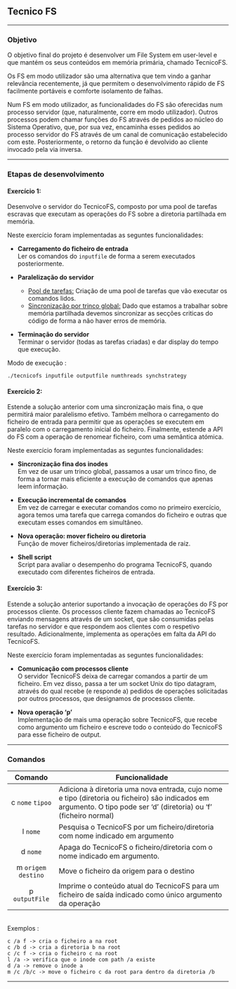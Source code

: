 ## Tecnico FS
---
### Objetivo

O objetivo final do projeto é desenvolver um File System em user-level e que mantém os seus conteúdos em memória primária, chamado TecnicoFS.

Os FS em modo utilizador são uma alternativa que tem vindo a ganhar relevância recentemente, já que permitem o desenvolvimento rápido de FS facilmente portáveis e comforte isolamento de falhas.

Num FS em modo utilizador, as funcionalidades do FS são oferecidas num processo servidor (que, naturalmente, corre em modo utilizador). Outros processos podem chamar funções do FS através de pedidos ao núcleo do Sistema Operativo, que, por sua vez, encaminha esses pedidos ao processo servidor do FS através de um canal de comunicação estabelecido com este. Posteriormente, o retorno da função é devolvido ao cliente invocado pela via inversa.

---
### Etapas de desenvolvimento
#### Exercício 1:
 Desenvolve o servidor do TecnicoFS, composto por uma pool de tarefas escravas que executam as operações do FS sobre a diretoria partilhada em memória.

Neste exercício foram implementadas as seguntes funcionalidades:

 - **Carregamento do ficheiro de entrada**
<br> Ler os comandos do `inputfile` de forma a serem executados posteriormente.

 - **Paralelização do servidor**    
    - <u>Pool de tarefas:</u> Criação de uma pool de tarefas que vão executar os comandos lidos. 
    - <u>Sincronização por trinco global:</u> Dado que estamos a trabalhar sobre memória partilhada devemos sincronizar as secções criticas do código de forma a não haver erros de memória.

 - **Terminação do servidor**
<br> Terminar o servidor (todas as tarefas criadas) e dar display do tempo que execução.

 Modo de execução :

    ./tecnicofs inputfile outputfile numthreads synchstrategy

#### Exercício 2:
 Estende a solução anterior com uma sincronização mais fina, o que permitirá maior paralelismo efetivo. Também melhora o carregamento do ficheiro de entrada para permitir que as operações se executem em paralelo com o carregamento inicial do ficheiro. Finalmente, estende a API do FS com a operação de renomear ficheiro, com uma semântica atómica.

Neste exercício foram implementadas as seguntes funcionalidades:

- **Sincronização fina dos inodes**
<br> Em vez de usar um trinco global, passamos a usar um trinco fino, de forma a tornar mais eficiente a execução de comandos que apenas leem informação. 

- **Execução incremental de comandos**
<br> Em vez de carregar e executar comandos como no primeiro exercício, agora temos uma tarefa que carrega comandos do ficheiro e outras que executam esses comandos em simultâneo.

- **Nova operação: mover ficheiro ou diretoria**
<br> Função de mover ficheiros/diretorias implementada de raiz.

- **Shell script**
<br> Script para avaliar o desempenho do programa TecnicoFS, quando executado com diferentes ficheiros de entrada.

#### Exercício 3:
Estende a solução anterior suportando a invocação de operações do FS por processos cliente. Os processos cliente fazem chamadas ao TecnicoFS enviando mensagens através de um socket, que são consumidas pelas tarefas no servidor e que respondem aos clientes com o respetivo resultado. Adicionalmente, implementa as operações em falta da API do TecnicoFS.

Neste exercício foram implementadas as seguntes funcionalidades:

-  **Comunicação com processos cliente**
<br> O servidor TecnicoFS deixa de carregar comandos a partir de um ficheiro. Em vez disso, passa a ter um socket Unix do tipo datagram, através do qual recebe (e responde a) pedidos de operações solicitadas por outros processos, que designamos de processos cliente.

-  **Nova operação ‘p’**
<br> Implementação de mais uma operação sobre TecnicoFS, que recebe como argumento um ficheiro e escreve todo o conteúdo do TecnicoFS para esse ficheiro de output.
---

### Comandos
| Comando | Funcionalidade |
| :-----: | ------- |
| c `nome` `tipoo`| Adiciona à diretoria uma nova entrada, cujo nome e tipo (diretoria ou ficheiro) são indicados em argumento. O tipo pode ser ‘d’ (diretoria) ou ‘f’ (ficheiro normal) |
| l `nome` | Pesquisa o TecnicoFS por um ficheiro/diretoria com nome indicado em argumento|
| d `nome` | Apaga do TecnicoFS o ficheiro/diretoria com o nome indicado em argumento. |
| m `origem` `destino` | Move o ficheiro da origem para o destino |
| p `outputFile` | Imprime o conteúdo atual do TecnicoFS para um ficheiro de saída indicado como único argumento da operação |

<br>
Exemplos : 

    c /a f -> cria o ficheiro a na root
    c /b d -> cria a diretoria b na root
    c /c f -> cria o ficheiro c na root 
    l /a -> verifica que o inode com path /a existe
    d /a -> remove o inode a
    m /c /b/c -> move o ficheiro c da root para dentro da diretoria /b
    
---